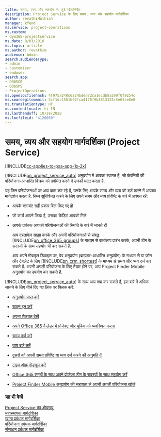 ```yaml
---
title: समय, व्यय और सहयोग से जुड़े दिशानिर्देश
description: Project Service के लिए समय, व्यय और सहयोग मार्गदर्शिका
author: revathiMuthiah
manager: kfend
ms.service: project-operations
ms.custom:
- dyn365-projectservice
ms.date: 8/03/2018
ms.topic: article
ms.author: revathim
audience: Admin
search.audienceType:
- admin
- customizer
- enduser
search.app:
- D365CE
- D365PS
- ProjectOperations
ms.openlocfilehash: 4f975a248c6224bdea72ca1ecdb8a299f0f9254c
ms.sourcegitcommit: 4cf1dc1561b92fca4175f0b3813133c5e63ce8e6
ms.translationtype: HT
ms.contentlocale: hi-IN
ms.lasthandoff: 10/28/2020
ms.locfileid: "4120050"
---
```

# <a name="time-expense-and-collaboration-guide-project-service"></a>समय, व्यय और सहयोग मार्गदर्शिका (Project Service)

[!INCLUDE[cc-applies-to-psa-app-1x-2x](../includes/cc-applies-to-psa-app-1x-2x.md)]

[!INCLUDE[pn_project_service_auto](../includes/pn-project-service-auto.md)] अनुप्रयोग में आपका स्वागत है, जो कंपनियों की परियोजना-आधारित विक्रय को प्रबंधित करने में उनकी मदद करता है. 
  
 यह जिन परियोजनाओं पर आप काम कर रहे हैं, उनके लिए आपके समय और व्यय को दर्ज करने में आपका मार्गदर्शन करता है. निम्न सुनिश्चित करने के लिए अपने समय और व्यय प्रविष्टि के बारे में अवगत रहें:  
  
- आपके क्लायंट सही प्रकार बिल किए गए हों  
  
- जो कार्य आपने किया है, उसका क्रेडिट आपको मिले  
  
- आपके प्रबंधक आपकी परियोजनाओं की स्थिति के बारे में जानते हों  
  
  आप दस्तावेज़ साझा करके और अपनी परियोजनाओं से संबद्ध [!INCLUDE[pn_office_365_groups](../includes/pn-office-365-groups.md)] के माध्यम से वार्तालाप प्रारंभ करके, अपनी टीम के सदस्यों के साथ सहयोग भी कर सकते हैं.  
  
  आप अपने मोबाइल डिवाइस पर, वेब अनुप्रयोग (ब्राउज़र-आधारित अनुप्रयोग) के माध्यम से या फ़ोन और टेबलेट के लिए [!INCLUDE[pn_crm_shortest](../includes/pn-crm-shortest.md)] के माध्यम से समय और व्यय दर्ज कर सकते हैं. अपनी अगली परियोजना के लिए तैयार होने पर, आप Project Finder Mobile अनुप्रयोग का उपयोग कर सकते हैं.  
  
[!INCLUDE[pn_project_service_auto](../includes/pn-project-service-auto.md)] के साथ आप क्या कर सकते हैं, इस बारे में अधिक जानने के लिए नीचे दिए गए लिंक पर क्लिक करें:  
  
-   [अनुप्रयोग प्राप्त करें](../psa/get-apps.md)  
  
-   [साइन इन करें](../psa/sign-in.md)  
  
-   [अपना शेड्यूल देखें](../psa/view-schedule.md)  
  
-   [अपने Office 365 कैलेंडर में प्रोजेक्ट और बुकिंग को व्यवस्थित करना](../psa/manage-project-bookings-office-365-calendar.md)  
  
-   [समय दर्ज करें](../psa/enter-time.md)  
  
-   [व्यय दर्ज करें](../psa/enter-expenses.md)  
  
-   [दूसरों को अपनी समय प्रविष्टि या व्यय दर्ज करने की अनुमति दें](../psa/allow-someone-else-enter-time-entry-expense.md)  
  
-   [टाइम ऑफ़ शेड्यूल करें](../psa/schedule-time-off.md)  
  
-   [Office 365 समूहों के साथ अपने प्रोजेक्ट टीम के सदस्यों के साथ सहयोग करें](../psa/collaborate-project-team-members-office-365-groups.md)  
  
-   [Project Finder Mobile अनुप्रयोग की सहायता से अपनी अगली परियोजना खोजें](../psa/find-next-project-finder-mobile-app.md)  
  
### <a name="see-also"></a>यह भी देखें  
 [Project Service का ओवरव्यू](../psa/overview.md)   
 [व्यवस्थापक मार्गदर्शिका](../psa/admin-guide.md)   
 [खाता प्रबंधक मार्गदर्शिका](../psa/account-manager-guide.md)   
 [परियोजना प्रबंधक मार्गदर्शिका](../psa/project-manager-guide.md)   
 [संसाधन प्रबंधक मार्गदर्शिका](../psa/resource-manager-guide.md)   

